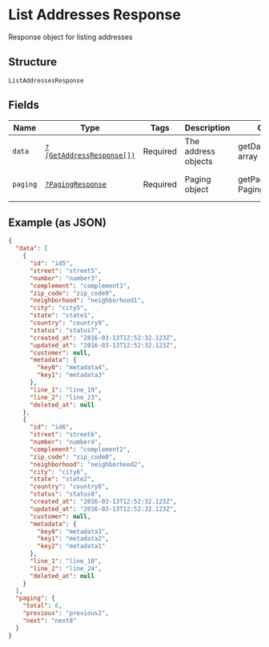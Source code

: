 
# List Addresses Response

Response object for listing addresses

## Structure

`ListAddressesResponse`

## Fields

| Name | Type | Tags | Description | Getter | Setter |
|  --- | --- | --- | --- | --- | --- |
| `data` | [`?(GetAddressResponse[])`](../../doc/models/get-address-response.md) | Required | The address objects | getData(): ?array | setData(?array data): void |
| `paging` | [`?PagingResponse`](../../doc/models/paging-response.md) | Required | Paging object | getPaging(): ?PagingResponse | setPaging(?PagingResponse paging): void |

## Example (as JSON)

```json
{
  "data": [
    {
      "id": "id5",
      "street": "street5",
      "number": "number3",
      "complement": "complement1",
      "zip_code": "zip_code9",
      "neighborhood": "neighborhood1",
      "city": "city5",
      "state": "state1",
      "country": "country9",
      "status": "status7",
      "created_at": "2016-03-13T12:52:32.123Z",
      "updated_at": "2016-03-13T12:52:32.123Z",
      "customer": null,
      "metadata": {
        "key0": "metadata4",
        "key1": "metadata3"
      },
      "line_1": "line_19",
      "line_2": "line_23",
      "deleted_at": null
    },
    {
      "id": "id6",
      "street": "street6",
      "number": "number4",
      "complement": "complement2",
      "zip_code": "zip_code0",
      "neighborhood": "neighborhood2",
      "city": "city6",
      "state": "state2",
      "country": "country0",
      "status": "status8",
      "created_at": "2016-03-13T12:52:32.123Z",
      "updated_at": "2016-03-13T12:52:32.123Z",
      "customer": null,
      "metadata": {
        "key0": "metadata3",
        "key1": "metadata2",
        "key2": "metadata1"
      },
      "line_1": "line_10",
      "line_2": "line_24",
      "deleted_at": null
    }
  ],
  "paging": {
    "total": 6,
    "previous": "previous2",
    "next": "next8"
  }
}
```

